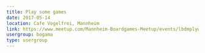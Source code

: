 ```yaml
---
title: Play some games
date: 2017-05-14
location: Cafe Vogelfrei, Mannheim
link: https://www.meetup.com/Mannheim-Boardgames-Meetup/events/lbdmplywhbsb/
usergroup: bogama
type: usergroup
---
```

